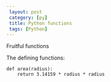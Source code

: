 ```yaml
--- 
 layout: post
 category: [py] 
 title: Python functions 
 tags: [Python]
---
```


Fruitful functions


The defining functions:
```
def area(radius):
    return 3.14159 * radius * radius

```